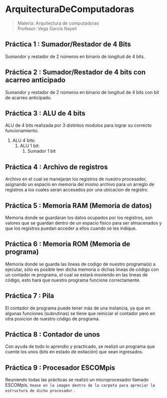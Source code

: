 ArquitecturaDeComputadoras
=============

> Materia: Arquitectura de computadoras <br>
> Profesor: Vega García Nayeli

## Práctica 1 : Sumador/Restador de 4 Bits

Sumandor y restador de 2 números en binario de longitud de 4 bits.

## Práctica 2 : Sumador/Restador de 4 bits con acarreo anticipado

Sumandor y restador de 2 números en binario de longitud de 4 bits con bit de acarreo anticipado.

## Práctica 3 : ALU de 4 bits
ALU de 4 bits realizada por 3 distintos modulos para lograr su correcto funcionamiento.

<ol>
    <li>ALU 4 bits:
        <ol>
            <li>ALU 1 bit:
                <ol>
                    <li> Sumador 1 bit
                    </li>
                </ol>
            </li>
        </ol>
    </li>
</ol>

## Práctica 4 : Archivo de registros
Archivo en el cual se manejaran los registros de nuestro procesador, asignando un espacio en memoria del mismo archivo para un arreglo de registros a los cuales seran accesados por una ubicacion de registro.

## Práctica 5 : Memoria RAM (Memoria de datos)
Memoria donde se guardaran los datos ocupados por los registros, son valores que se guardan dentro de un espacio fisico para ser almacenados y que los registros puedan acceder a ellos cuando se les indique.

## Práctica 6 : Memoria ROM (Memoria de programa)
Memoria donde se guarda las lineas de codigo de nuestro programa(s) a ejecutar, sólo es posible leer dicha memoria o dichas lineas de código con un contador re programa, el cual se estará moviendo en las lineas de código, esto hará que nuestro programa funcione correctamente.

## Práctica 7 : Pila
El contador de programa puede tener más de una instancia, ya que en algunas funciones (subrutinas) se tiene que reiniciar el contador pero en otra posicion de nuestro código de programa.

## Práctica 8 : Contador de unos
Con ayuda de todo lo aprendio y practicado, se realizó un programa que cuente los unos (bits en estado de exitación) que sean ingresados.

## Práctica 9 : Procesador ESCOMpis
Reuniendo todas las prácticas se realizó un microprocesador llamado ESCOMpis. ` Vease en la imagen dentro de la carpeta para apreciar la estructura de dicho procesador ` .
